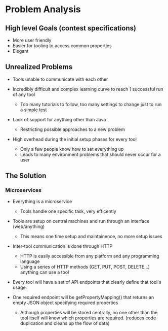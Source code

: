 # Problem Analysis

## High level Goals (contest specifications)
* More user friendly 
* Easier for tooling to access common properties
* Elegant


## Unrealized Problems
* Tools unable to communicate with each other

* Incredibly difficult and complex learning curve to reach 1 successful run of any tool
  * Too many tutorials to follow, too many settings to change just to run a simple test

* Lack of support for anything other than Java 
  * Restricting possible approaches to a new problem

* High overhead during the initial setup phases for every tool
  * Only a few people know how to set everything up
  * Leads to many environment problems that should never occur for a user

## The Solution
### Microservices

* Everything is a microservice
  * Tools handle one specific task, very efficently

* Tools are setup on central machines and run through an interface (web/anything)
  * This means one time setup and maintainence, no more setup issues

* Inter-tool communication is done through HTTP
  * HTTP is easily accessible from any platform and any programming language
  * Using a series of HTTP methods (GET, PUT, POST, DELETE...) anything can use a tool

* Every tool will have a set of API endpoints that clearly define that tool's usage.

* One required endpoint will be getPropertyMapping() that returns an empty JSON object specifying required properties
  * Although properties will be stored centrally, no one other than the tool itself will know which properties are required. (reduces code duplication and cleans up the flow of data)

